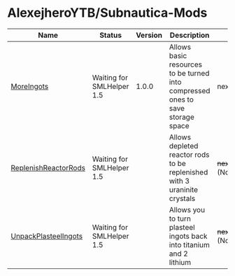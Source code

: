 # AlexejheroYTB/Subnautica-Mods 

| Name | Status | Version | Description | Download Link | 
|-|-|-|-|-|
| <a href=https://github.com/AlexejheroYTB/Subnautica-Mods/tree/master/MoreIngots> MoreIngots </a> | Waiting for SMLHelper 1.5 | 1.0.0 | Allows basic resources to be turned into compressed ones to save storage space | nexusmods.com/subnautica/mods/60 |
| <a href=https://github.com/AlexejheroYTB/Subnautica-Mods/tree/master/ReplenishReactorRods> ReplenishReactorRods </a> | Waiting for SMLHelper 1.5 | | Allows depleted reactor rods to be replenished with 3 uraninite crystals | <strike>nexusmods.com/subnautica/mods/60</strike> (Not released yet) |
| <a href=https://github.com/AlexejheroYTB/Subnautica-Mods/tree/master/UnpackPlasteelIngots> UnpackPlasteelIngots </a> | Waiting for SMLHelper 1.5 | | Allows you to turn plasteel ingots back into titanium and 2 lithium | <strike>nexusmods.com/subnautica/mods/69</strike> (Not released yet) |
